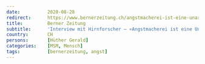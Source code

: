 ```yaml
---
date:          2020-08-28
redirect:      https://www.bernerzeitung.ch/angstmacherei-ist-eine-unart-unserer-gesellschaft-698756136390
title:         Berner Zeitung
subtitle:      'Interview mit Hirnforscher – «Angstmacherei ist eine Unart unserer ganzen Gesellschaft»'
country:       CH
persons:       [Hüther Gerald]
categories:    [MSM, Mensch]
tags:          [bernerzeitung, angst]
---
```

